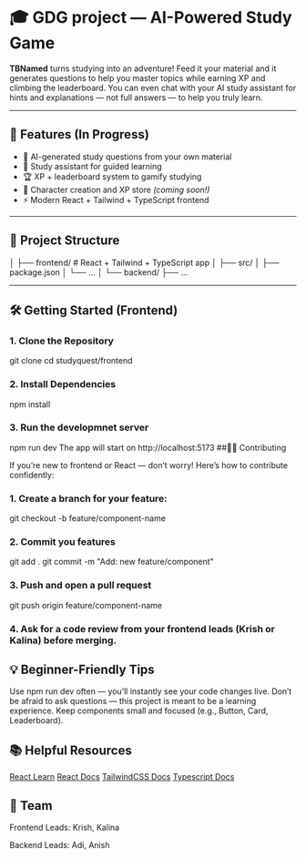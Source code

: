 # 🎓 GDG project — AI-Powered Study Game

**TBNamed** turns studying into an adventure! Feed it your material and it generates questions to help you master topics while earning XP and climbing the leaderboard. You can even chat with your AI study assistant for hints and explanations — not full answers — to help you truly learn.

---

## 🚀 Features (In Progress)

- 🧠 AI-generated study questions from your own material  
- 💬 Study assistant for guided learning  
- 🏆 XP + leaderboard system to gamify studying  
- 🎨 Character creation and XP store *(coming soon!)*  
- ⚡ Modern React + Tailwind + TypeScript frontend  

---

## 🧩 Project Structure

│
├── frontend/ # React + Tailwind + TypeScript app
│ ├── src/
│ ├── package.json
│ └── ...
│
└── backend/ 
├── ...


---

## 🛠️ Getting Started (Frontend)

### 1. Clone the Repository
git clone [<repo-url>](https://github.com/kalinatringas/GDG-project-FA2025.git)
cd studyquest/frontend
### 2. Install Dependencies
npm install
### 3. Run the developmnet server
npm run dev
The app will start on http://localhost:5173
##👩‍💻 Contributing

If you’re new to frontend or React — don’t worry! Here’s how to contribute confidently:

### 1. Create a branch for your feature:
git checkout -b feature/component-name

### 2. Commit you features
git add .
git commit -m "Add: new feature/component"

### 3. Push and open a pull request
git push origin feature/component-name

### 4. Ask for a code review from your frontend leads (Krish or Kalina) before merging.

## 💡 Beginner-Friendly Tips

Use npm run dev often — you’ll instantly see your code changes live.
Don’t be afraid to ask questions — this project is meant to be a learning experience.
Keep components small and focused (e.g., Button, Card, Leaderboard).

## 📚 Helpful Resources
[React Learn](https://react.dev/learn)
[React Docs](https://react.dev/)
[TailwindCSS Docs](https://tailwindcss.com/docs/installation/using-vite)
[Typescript Docs](https://www.typescriptlang.org/docs/)

## 🤝 Team

Frontend Leads: Krish, Kalina

Backend Leads: Adi, Anish
